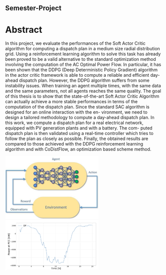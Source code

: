 ## Semester-Project

# Abstract

In this project, we evaluate the performances of the Soft Actor Critic algorithm for computing a dispatch plan in a medium size radial distribution grid. Using a reinforcement learning algorithm to solve this task has already been proved to be a valid alternative to the standard optimization method involving the computation of the AC Optimal Power Flow. In particular, it has been shown that the DDPG (Deep Deterministic Policy Gradient) algorithm in the actor critic framework is able to compute a reliable and efficient day-ahead dispatch plan. However, the DDPG algorithm suffers from some instability issues. When training an agent multiple times, with the same data and the same parameters, not all agents reaches the same quality. The goal of this thesis is to show that the state-of-the-art Soft Actor Critic Algorithm can actually achieve a more stable performances in terms of the computation of the dispatch plan. Since the standard SAC algorithm is designed for an online interaction with the en- vironment, we need to design a tailored methodology to compute a day-ahead dispatch plan. In this work, we compute a dispatch plan for a real electrical network, equipped with PV generation plants and with a battery. The com- puted dispatch plan is then validated using a real-time controller which tries to follow the plan as closely as possible. Finally, the obtained results are compared to those achieved with the DDPG reinforcement learning algorithm and with CoDistFlow, an optimization based scheme method.

<img src="Images/image1.jpg" width="300"><img src="Images/image2.png" width="300">

